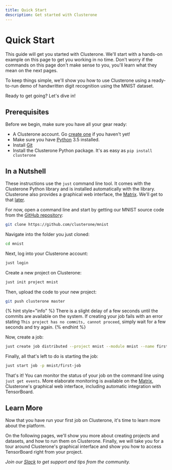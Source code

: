 ```yaml
---
title: Quick Start
description: Get started with Clusterone
---
```


# Quick Start

This guide will get you started with Clusterone. We'll start with a hands-on example on this page to get you working in no time. Don't worry if the commands on this page don't make sense to you, you'll learn what they mean on the next pages.

To keep things simple, we'll show you how to use Clusterone using a ready-to-run demo of handwritten digit recognition using the MNIST dataset.

Ready to get going? Let's dive in!

## Prerequisites

Before we begin, make sure you have all your gear ready:

* A Clusterone account. Go [create one](https://www.clusterone.com) if you haven't yet!
* Make sure you have [Python](https://python.org) 3.5 installed.
* Install [Git](https://git-scm.com)
* Install the Clusterone Python package. It's as easy as `pip install clusterone`

## In a Nutshell

These instructions use the `just` command line tool. It comes with the Clusterone Python library and is installed automatically with the library. Clusterone also provides a graphical web interface, the [Matrix](https://clusterone.com/matrix). We'll get to that [later](doc:watch-your-job-progress-and-access-results).

For now, open a command line and start by getting our MNIST source code from the [GitHub repository](https://github.com/clusterone/mnist):

```bash
git clone https://github.com/clusterone/mnist
```

Navigate into the folder you just cloned:

```bash
cd mnist
```

Next, log into your Clusterone account:

```bash
just login
```

Create a new project on Clusterone:

```bash
just init project mnist
```

Then, upload the code to your new project:

```bash
git push clusterone master
```

{% hint style="info" %}
There is a slight delay of a few seconds until the commits are available on the system. If creating your job fails with an error stating `This project has no commits, cannot proceed`, simply wait for a few seconds and try again.
{% endhint %}

Now, create a job:

```bash
just create job distributed --project mnist --module mnist --name first-job --time-limit 1h
```

Finally, all that's left to do is starting the job:

```bash
just start job -p mnist/first-job
```

That's it! You can monitor the status of your job on the command line using `just get events`. More elaborate monitoring is available on the [Matrix](https://clusterone.com/matrix), Clusterone's graphical web interface, including automatic integration with TensorBoard.

## Learn More

Now that you have run your first job on Clusterone, it's time to learn more about the platform.

On the following pages, we'll show you more about creating projects and datasets, and how to run them on Clusterone. Finally, we will take you for a tour around Clusterone's graphical interface and show you how to access TensorBoard right from your project.

_Join our _[_Slack_](http://slack.clusterone.com)_ to get support and tips from the community._

